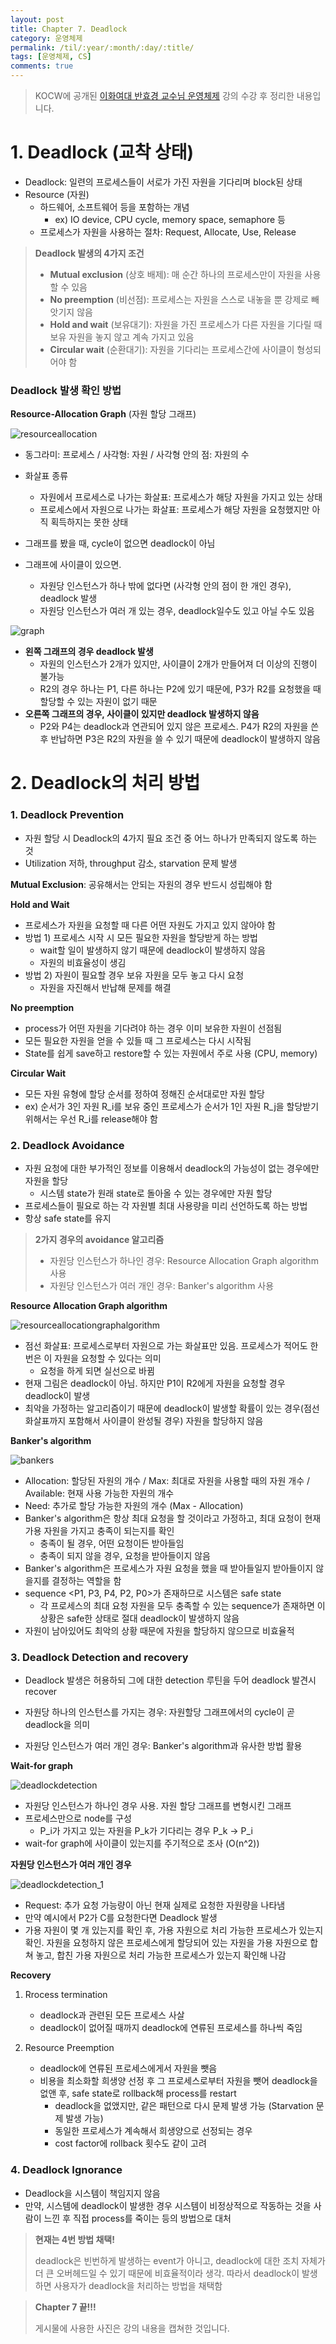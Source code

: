 ```yaml
---
layout: post
title: Chapter 7. Deadlock 
category: 운영체제
permalink: /til/:year/:month/:day/:title/
tags: [운영체제, CS]
comments: true
---
```




> KOCW에 공개된 [이화여대 반효경 교수님 운영체제](http://www.kocw.net/home/cview.do?cid=3646706b4347ef09) 강의 수강 후 정리한 내용입니다.





# 1. Deadlock (교착 상태)

- Deadlock: 일련의 프로세스들이 서로가 가진 자원을 기다리며 block된 상태
- Resource (자원)
  - 하드웨어, 소프트웨어 등을 포함하는 개념
    - ex) IO device, CPU cycle, memory space, semaphore 등
  - 프로세스가 자원을 사용하는 절차: Request, Allocate, Use, Release



> **Deadlock 발생의 4가지 조건**
>
> - **Mutual exclusion** (상호 배제): 매 순간 하나의 프로세스만이 자원을 사용할 수 있음
> - **No preemption** (비선점): 프로세스는 자원을 스스로 내놓을 뿐 강제로 빼앗기지 않음
> - **Hold and wait** (보유대기): 자원을 가진 프로세스가 다른 자원을 기다릴 때 보유 자원을 놓지 않고 계속 가지고 있음
> - **Circular wait** (순환대기): 자원을 기다리는 프로세스간에 사이클이 형성되어야 함





### Deadlock 발생 확인 방법

**Resource-Allocation Graph** (자원 할당 그래프)

![resourceallocation](/assets/post-img/os/resourceallocation.png)

- 동그라미: 프로세스 / 사각형: 자원 / 사각형 안의 점: 자원의 수
- 화살표 종류
  - 자원에서 프로세스로 나가는 화살표: 프로세스가 해당 자원을 가지고 있는 상태
  - 프로세스에서 자원으로 나가는 화살표: 프로세스가 해당 자원을 요청했지만 아직 획득하지는 못한 상태

- 그래프를 봤을 때, cycle이 없으면 deadlock이 아님
- 그래프에 사이클이 있으면.
  - 자원당 인스턴스가 하나 밖에 없다면 (사각형 안의 점이 한 개인 경우), deadlock 발생
  - 자원당 인스턴스가 여러 개 있는 경우, deadlock일수도 있고 아닐 수도 있음



![graph](/assets/post-img/os/graph.png)

- **왼쪽 그래프의 경우 deadlock 발생**
  - 자원의 인스턴스가 2개가 있지만, 사이클이 2개가 만들어져 더 이상의 진행이 불가능
  - R2의 경우 하나는 P1, 다른 하나는 P2에 있기 때문에, P3가 R2를 요청했을 때 할당할 수 있는 자원이 없기 때문
- **오른쪽 그래프의 경우, 사이클이 있지만 deadlock 발생하지 않음**
  - P2와 P4는 deadlock과 연관되어 있지 않은 프로세스. P4가 R2의 자원을 쓴 후 반납하면 P3은 R2의 자원을 쓸 수 있기 때문에 deadlock이 발생하지 않음





# 2. Deadlock의 처리 방법

### 1. Deadlock Prevention

- 자원 할당 시 Deadlock의 4가지 필요 조건 중 어느 하나가 만족되지 않도록 하는 것
- Utilization 저하, throughput 감소, starvation 문제 발생



**Mutual Exclusion**: 공유해서는 안되는 자원의 경우 반드시 성립해야 함

**Hold and Wait**

- 프로세스가 자원을 요청할 때 다른 어떤 자원도 가지고 있지 않아야 함
- 방법 1) 프로세스 시작 시 모든 필요한 자원을 할당받게 하는 방법
  - wait할 일이 발생하지 않기 때문에 deadlock이 발생하지 않음
  - 자원의 비효율성이 생김
- 방법 2) 자원이 필요할 경우 보유 자원을 모두 놓고 다시 요청
  - 자원을 자진해서 반납해 문제를 해결



**No preemption**

- process가 어떤 자원을 기다려야 하는 경우 이미 보유한 자원이 선점됨
- 모든 필요한 자원을 얻을 수 있들 때 그 프로세스는 다시 시작됨
- State를 쉽게 save하고 restore할 수 있는 자원에서 주로 사용 (CPU, memory)



**Circular Wait**

- 모든 자원 유형에 할당 순서를 정하여 정해진 순서대로만 자원 할당
- ex) 순서가 3인 자원 R_i를 보유 중인 프로세스가 순서가 1인 자원 R_j을 할당받기 위해서는 우선 R_i를 release해야 함





### 2. Deadlock Avoidance

- 자원 요청에 대한 부가적인 정보를 이용해서 deadlock의 가능성이 없는 경우에만 자원을 할당
  - 시스템 state가 원래 state로 돌아올 수 있는 경우에만 자원 할당
- 프로세스들이 필요로 하는 각 자원별 최대 사용량을 미리 선언하도록 하는 방법
- 항상 safe state를 유지



> **2가지 경우의 avoidance 알고리즘**
>
> - 자원당 인스턴스가 하나인 경우: Resource Allocation Graph algorithm 사용
> - 자원당 인스턴스가 여러 개인 경우: Banker's algorithm 사용



**Resource Allocation Graph algorithm**

![resourceallocationgraphalgorithm](/assets/post-img/os/resourceallocationgraphalgorithm.png)

- 점선 화살표: 프로세스로부터 자원으로 가는 화살표만 있음. 프로세스가 적어도 한 번은 이 자원을 요청할 수 있다는 의미
  - 요청을 하게 되면 실선으로 바뀜
- 현재 그림은 deadlock이 아님. 하지만 P1이 R2에게 자원을 요청할 경우 deadlock이 발생
- 최악을 가정하는 알고리즘이기 때문에 deadlock이 발생할 확률이 있는 경우(점선 화살표까지 포함해서 사이클이 완성될 경우) 자원을 할당하지 않음



**Banker's algorithm**

![bankers](/assets/post-img/os/bankers.png)

- Allocation: 할당된 자원의 개수	/	Max: 최대로 자원을 사용할 때의 자원 개수	/	Available: 현재 사용 가능한 자원의 개수
- Need: 추가로 할당 가능한 자원의 개수 (Max - Allocation)
- Banker's algorithm은 항상 최대 요청을 할 것이라고 가정하고, 최대 요청이 현재 가용 자원을 가지고 충족이 되는지를 확인
  - 충족이 될 경우, 어떤 요청이든 받아들임
  - 충족이 되지 않을 경우, 요청을 받아들이지 않음
- Banker's algorithm은 프로세스가 자원 요청을 했을 때 받아들일지 받아들이지 않을지를 결정하는 역할을 함
- sequence <P1, P3, P4, P2, P0>가 존재하므로 시스템은 safe state
  - 각 프로세스의 최대 요청 자원을 모두 충족할 수 있는 sequence가 존재하면 이 상황은 safe한 상태로 절대 deadlock이 발생하지 않음
- 자원이 남아있어도 최악의 상황 때문에 자원을 할당하지 않으므로 비효율적





### 3. Deadlock Detection and recovery

- Deadlock 발생은 허용하되 그에 대한 detection 루틴을 두어 deadlock 발견시 recover

- 자원당 하나의 인스턴스를 가지는 경우: 자원할당 그래프에서의 cycle이 곧 deadlock을 의미
- 자원당 인스턴스가 여러 개인 경우: Banker's algorithm과 유사한 방법 활용



**Wait-for graph**

![deadlockdetection](/assets/post-img/os/deadlockdetection.png)

- 자원당 인스턴스가 하나인 경우 사용. 자원 할당 그래프를 변형시킨 그래프
- 프로세스만으로 node를 구성
  - P_i가 가지고 있는 자원을 P_k가 기다리는 경우 P_k -> P_i
- wait-for graph에 사이클이 있는지를 주기적으로 조사 (O(n^2))



**자원당 인스턴스가 여러 개인 경우**

![deadlockdetection_1](/assets/post-img/os/deadlockdetection_1.png)

- Request: 추가 요청 가능량이 아닌 현재 실제로 요청한 자원량을 나타냄
- 만약 예시에서 P2가 C를 요청한다면 Deadlock 발생
- 가용 자원이 몇 개 있는지를 확인 후, 가용 자원으로 처리 가능한 프로세스가 있는지 확인. 자원을 요청하지 않은 프로세스에게 할당되어 있는 자원을 가용 자원으로 합쳐 놓고, 합친 가용 자원으로 처리 가능한 프로세스가 있는지 확인해 나감



**Recovery**

1. Rrocess termination
   - deadlock과 관련된 모든 프로세스 사살
   - deadlock이 없어질 때까지 deadlock에 연류된 프로세스를 하나씩 죽임

2. Resource Preemption
   - deadlock에 연류된 프로세스에게서 자원을 뺏음
   - 비용을 최소화할 희생양 선정 후 그 프로세스로부터 자원을 뺏어 deadlock을 없앤 후, safe state로 rollback해 process를 restart
     - deadlock을 없앴지만, 같은 패턴으로 다시 문제 발생 가능 (Starvation 문제 발생 가능)
     - 동일한 프로세스가 계속해서 희생양으로 선정되는 경우
     - cost factor에 rollback 횟수도 같이 고려





### 4. Deadlock Ignorance

- Deadlock을 시스템이 책임지지 않음
- 만약, 시스템에 deadlock이 발생한 경우 시스템이 비정상적으로 작동하는 것을 사람이 느낀 후 직접 process를 죽이는 등의 방법으로 대처



> **현재는 4번 방법 채택!**
>
> deadlock은 빈번하게 발생하는 event가 아니고, deadlock에 대한 조치 자체가 더 큰 오버헤드일 수 있기 때문에 비효율적이라 생각. 따라서 deadlock이 발생하면 사용자가 deadlock을 처리하는 방법을 채택함





> **Chapter 7 끝!!!**
>
> 게시물에 사용한 사진은 강의 내용을 캡쳐한 것입니다.